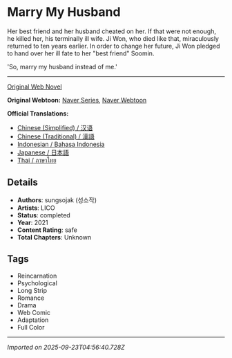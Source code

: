 # Marry My Husband

Her best friend and her husband cheated on her. If that were not enough, he killed her, his terminally ill wife. Ji Won, who died like that, miraculously returned to ten years earlier. In order to change her future, Ji Won pledged to hand over her ill fate to her "best friend" Soomin.

'So, marry my husband instead of me.'

---
[Original Web Novel](https://series.naver.com/novel/detail.series?productNo=4812845)

**Original Webtoon:** [Naver Series](https://series.naver.com/comic/detail.series?productNo=6728079), [Naver Webtoon](https://comic.naver.com/webtoon/list?titleId=783769)

**Official Translations:**
* [Chinese (Simplified) / 汉语](https://www.dongmanmanhua.cn/LOVE/qinghewodelaogongjiehun/list?title_no=2027)
* [Chinese (Traditional) / 漢語](https://www.webtoons.com/zh-hant/romance/marry-my-husband/list?title_no=4110)
* [Indonesian / Bahasa Indonesia](https://www.webtoons.com/id/romance/marry-my-husband/list?title_no=3866)
* [Japanese / 日本語](https://manga.line.me/product/periodic?id=Z0001993&t=1652447837954)
* [Thai / ภาษาไทย](https://www.webtoons.com/th/drama/marry-my-husband/list?title_no=3987)

## Details
- **Authors**: sungsojak (성소작)
- **Artists**: LICO
- **Status**: completed
- **Year**: 2021
- **Content Rating**: safe
- **Total Chapters**: Unknown

## Tags
- Reincarnation
- Psychological
- Long Strip
- Romance
- Drama
- Web Comic
- Adaptation
- Full Color

---
*Imported on 2025-09-23T04:56:40.728Z*
